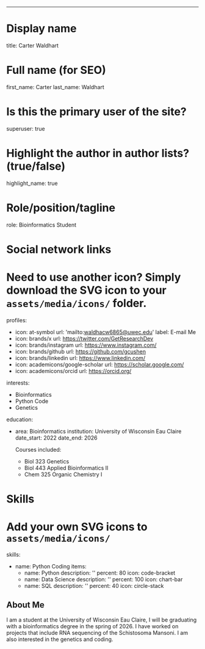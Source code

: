 ---
# Display name
title: Carter Waldhart

# Full name (for SEO)
first_name: Carter
last_name: Waldhart

# Is this the primary user of the site?
superuser: true

# Highlight the author in author lists? (true/false)
highlight_name: true

# Role/position/tagline
role: Bioinformatics Student

# Social network links
# Need to use another icon? Simply download the SVG icon to your `assets/media/icons/` folder.
profiles:
  - icon: at-symbol
    url: 'mailto:waldhacw6865@uwec.edu'
    label: E-mail Me
  - icon: brands/x
    url: https://twitter.com/GetResearchDev
  - icon: brands/instagram
    url: https://www.instagram.com/
  - icon: brands/github
    url: https://github.com/gcushen
  - icon: brands/linkedin
    url: https://www.linkedin.com/
  - icon: academicons/google-scholar
    url: https://scholar.google.com/
  - icon: academicons/orcid
    url: https://orcid.org/

interests:
  - Bioinformatics
  - Python Code
  - Genetics

education:
  - area: Bioinformatics
    institution: University of Wisconsin Eau Claire
    date_start: 2022
    date_end: 2026

      Courses included:
      - Biol 323 Genetics
      - Biol 443 Applied Bioinformatics II
      - Chem 325 Organic Chemistry I

# Skills
# Add your own SVG icons to `assets/media/icons/`
skills:
  - name: Python Coding
    items:
      - name: Python
        description: ''
        percent: 80
        icon: code-bracket
      - name: Data Science
        description: ''
        percent: 100
        icon: chart-bar
      - name: SQL
        description: ''
        percent: 40
        icon: circle-stack
## About Me

I am a student at the University of Wisconsin Eau Claire, I will be graduating with a bioinformatics degree in the spring of 2026. I have worked on projects that include RNA sequencing of the Schistosoma Mansoni. I am also interested in the genetics and coding.